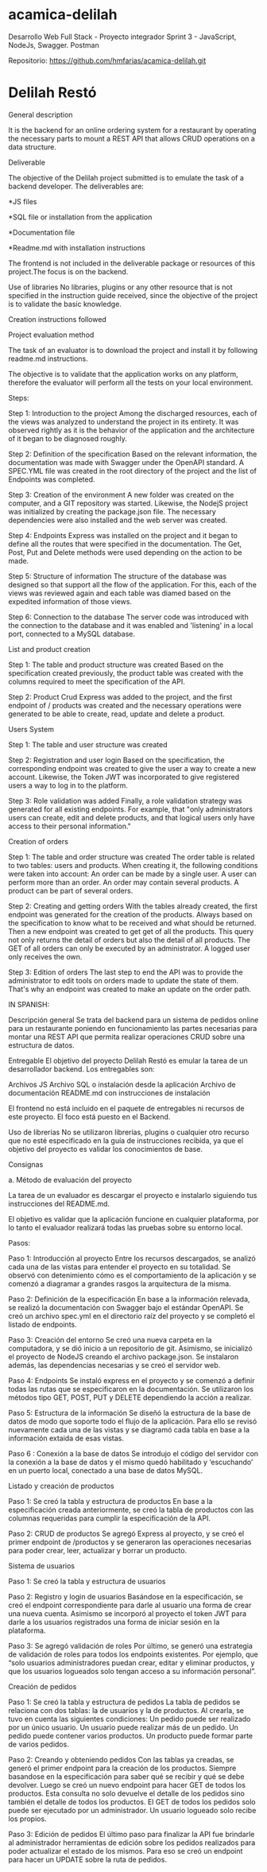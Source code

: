 # acamica-delilah

Desarrollo Web Full Stack - Proyecto integrador Sprint 3 - JavaScript, NodeJs, Swagger. Postman

Repositorio: https://github.com/hmfarias/acamica-delilah.git

# Delilah Restó

General description

It is the backend for an online ordering system for a restaurant by operating the necessary parts to mount a REST API that allows CRUD operations on a data structure.

Deliverable

The objective of the Delilah project submitted is to emulate the task of a backend developer. The deliverables are:

*JS files

*SQL file or installation from the application

*Documentation file

*Readme.md with installation instructions



The frontend is not included in the deliverable package or resources of this project.The focus is on the backend.

Use of libraries
No libraries, plugins or any other resource that is not specified in the instruction guide received, since the objective of the project is to validate the basic knowledge.

Creation instructions followed

Project evaluation method

The task of an evaluator is to download the project and install it by following readme.md instructions.

The objective is to validate that the application works on any platform, therefore the evaluator will perform all the tests on your local environment.

Steps:

Step 1: Introduction to the project
Among the discharged resources, each of the views was analyzed to understand the project in its entirety.
It was observed rightly as it is the behavior of the application and the architecture of it began to be diagnosed roughly.

Step 2: Definition of the specification
Based on the relevant information, the documentation was made with Swagger under the OpenAPI standard.
A SPEC.YML file was created in the root directory of the project and the list of Endpoints was completed.

Step 3: Creation of the environment
A new folder was created on the computer, and a GIT repository was started. Likewise, the NodejS project was initialized by creating the package.json file.
The necessary dependencies were also installed and the web server was created.

Step 4: Endpoints
Express was installed on the project and it began to define all the routes that were specified in the documentation.
The Get, Post, Put and Delete methods were used depending on the action to be made.

Step 5: Structure of information
The structure of the database was designed so that support all the flow of the application. For this, each of the views was reviewed again and each table was diamed based on the expedited information of those views.

Step 6: Connection to the database
The server code was introduced with the connection to the database and it was enabled and 'listening' in a local port, connected to a MySQL database.

List and product creation

Step 1: The table and product structure was created
Based on the specification created previously, the product table was created with the columns required to meet the specification of the API.

Step 2: Product Crud
Express was added to the project, and the first endpoint of / products was created and the necessary operations were generated to be able to create, read, update and delete a product.

Users System

Step 1: The table and user structure was created

Step 2: Registration and user login
Based on the specification, the corresponding endpoint was created to give the user a way to create a new account.
Likewise, the Token JWT was incorporated to give registered users a way to log in to the platform.

Step 3: Role validation was added
Finally, a role validation strategy was generated for all existing endpoints. For example, that "only administrators users can create, edit and delete products, and that logical users only have access to their personal information."

Creation of orders

Step 1: The table and order structure was created
The order table is related to two tables: users and products. When creating it, the following conditions were taken into account:
An order can be made by a single user.
A user can perform more than an order.
An order may contain several products.
A product can be part of several orders.

Step 2: Creating and getting orders
With the tables already created, the first endpoint was generated for the creation of the products. Always based on the specification to know what to be received and what should be returned.
Then a new endpoint was created to get get of all the products. This query not only returns the detail of orders but also the detail of all products.
The GET of all orders can only be executed by an administrator. A logged user only receives the own.

Step 3: Edition of orders
The last step to end the API was to provide the administrator to edit tools on orders made to update the state of them. That's why an endpoint was created to make an update on the order path.

IN SPANISH:

Descripción general
Se trata del backend para un sistema de pedidos online para un restaurante poniendo en funcionamiento las partes necesarias para montar una REST API que permita realizar operaciones CRUD sobre una estructura de datos.

Entregable
El objetivo del proyecto Delilah Restó es emular la tarea de un desarrollador backend. Los entregables son:

Archivos JS
Archivo SQL o instalación desde la aplicación
Archivo de documentación
README.md con instrucciones de instalación

El frontend no está incluido en el paquete de entregables ni recursos de este proyecto. El foco está puesto en el Backend.

Uso de librerías
No se utilizaron librerías, plugins o cualquier otro recurso que no esté especificado en la guía de instrucciones recibida, ya que el objetivo del proyecto es validar los conocimientos de base.

Consignas

a. Método de evaluación del proyecto

La tarea de un evaluador es descargar el proyecto e instalarlo siguiendo tus instrucciones del README.md.

El objetivo es validar que la aplicación funcione en cualquier plataforma, por lo tanto el evaluador realizará todas las pruebas sobre su entorno local.

Pasos:

Paso 1: Introducción al proyecto
Entre los recursos descargados, se analizó cada una de las vistas para entender el proyecto en su totalidad.
Se observó con detenimiento cómo es el comportamiento de la aplicación y se comenzó a diagramar a grandes rasgos la arquitectura de la misma.

Paso 2: Definición de la especificación
En base a la información relevada, se realizó la documentación con Swagger bajo el estándar OpenAPI.
Se creó un archivo spec.yml en el directorio raíz del proyecto y se completó el listado de endpoints.

Paso 3: Creación del entorno
Se creó una nueva carpeta en la computadora, y se dió inicio a un repositorio de git. Asimismo, se inicializó el proyecto de NodeJS creando el archivo package.json.
Se instalaron además, las dependencias necesarias y se creó el servidor web.

Paso 4: Endpoints
Se instaló express en el proyecto y se comenzó a definir todas las rutas que se especificaron en la documentación.
Se utilizaron los métodos tipo GET, POST, PUT y DELETE dependiendo la acción a realizar.

Paso 5: Estructura de la información
Se diseñó la estructura de la base de datos de modo que soporte todo el flujo de la aplicación. Para ello se revisó nuevamente cada una de las vistas y se diagramó cada tabla en base a la información extaida de esas vistas.

Paso 6 : Conexión a la base de datos
Se introdujo el código del servidor con la conexión a la base de datos y el mismo quedó habilitado y ‘escuchando’ en un puerto local, conectado a una base de datos MySQL.

Listado y creación de productos

Paso 1: Se creó la tabla y estructura de productos
En base a la especificación creada anteriormente, se creó la tabla de productos con las columnas requeridas para cumplir la especificación de la API.

Paso 2: CRUD de productos
Se agregó Express al proyecto, y se creó el primer endpoint de /productos y se generaron las operaciones necesarias para poder crear, leer, actualizar y borrar un producto.

Sistema de usuarios

Paso 1: Se creó la tabla y estructura de usuarios

Paso 2: Registro y login de usuarios
Basándose en la especificación, se creó el endpoint correspondiente para darle al usuario una forma de crear una nueva cuenta.
Asimismo se incorporó al proyecto el token JWT para darle a los usuarios registrados una forma de iniciar sesión en la plataforma.

Paso 3: Se agregó validación de roles
Por último, se generó una estrategia de validación de roles para todos los endpoints existentes. Por ejemplo, que “solo usuarios administradores puedan crear, editar y eliminar productos, y que los usuarios logueados solo tengan acceso a su información personal”.

Creación de pedidos

Paso 1: Se creó la tabla y estructura de pedidos
La tabla de pedidos se relaciona con dos tablas: la de usuarios y la de productos. Al crearla, se tuvo en cuenta las siguientes condiciones:
Un pedido puede ser realizado por un único usuario.
Un usuario puede realizar más de un pedido.
Un pedido puede contener varios productos.
Un producto puede formar parte de varios pedidos.

Paso 2: Creando y obteniendo pedidos
Con las tablas ya creadas, se generó el primer endpoint para la creación de los productos. Siempre basandose en la especificación para saber qué se recibir y qué se debe devolver.
Luego se creó un nuevo endpoint para hacer GET de todos los productos. Esta consulta no solo devuelve el detalle de los pedidos sino también el detalle de todos los productos.
El GET de todos los pedidos solo puede ser ejecutado por un administrador. Un usuario logueado solo recibe los propios.

Paso 3: Edición de pedidos
El último paso para finalizar la API fue brindarle al administrador herramientas de edición sobre los pedidos realizados para poder actualizar el estado de los mismos. Para eso se creó un endpoint para hacer un UPDATE sobre la ruta de pedidos.
